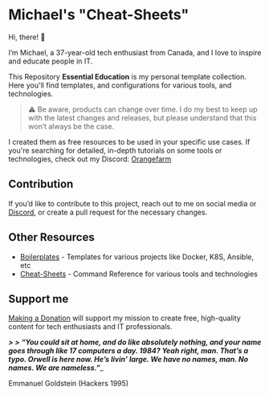 # Michael's "Cheat-Sheets"

Hi, there! 👋

I’m Michael, a 37-year-old tech enthusiast from Canada, and I love to inspire and educate people in IT.

This Repository **Essential Education** is my personal template collection. Here you'll find templates, and configurations for various tools, and technologies.

> ⚠️ Be aware, products can change over time. I do my best to keep up with the latest changes and releases, but please understand that this won’t always be the case.

I created them as free resources to be used in your specific use cases. If you're searching for detailed, in-depth tutorials on some tools or technologies, check out my Discord: [Orangefarm](https://discord.gg/nUFabsxxrW)

## Contribution

If you’d like to contribute to this project, reach out to me on social media or [Discord](https://discord.gg/nUFabsxxrW), or create a pull request for the necessary changes.

## Other Resources

-   [Boilerplates](https://github.com/dockercompose-man/obsidian_public/tree/main/boilerplates) - Templates for various projects like Docker, K8S, Ansible, etc
-   [Cheat-Sheets](https://github.com/dockercompose-man/obsidian_public/tree/main/essential%20education) - Command Reference for various tools and technologies

## Support me

[Making a Donation](https://home.orangefarm.ca/donate/) will support my mission to create free, high-quality content for tech enthusiasts and IT professionals.

_**> > “You could sit at home, and do like absolutely nothing, and your name goes through like 17 computers a day. 1984? Yeah right, man. That’s a typo. Orwell is here now. He’s livin’ large. We have no names, man. No names. We are nameless.”**__
> > 
Emmanuel Goldstein (Hackers 1995)
